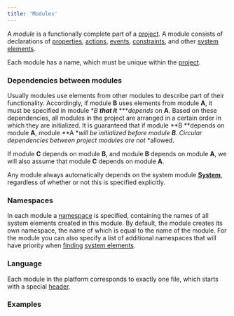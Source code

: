 ```yaml
---
title: 'Modules'
---
```


A *module* is a functionally complete part of a [project](Projects.md). A module consists of declarations of [p](Element_identification.md)[roperties](Properties.md), [actions](Actions.md), [events](Events.md), [constraints](Constraints.md), and other [system elements](Naming.md).

Each module has a name, which must be unique within the [project](Projects.md).

### Dependencies between modules

Usually modules use elements from other modules to describe part of their functionality. Accordingly, if module **B** uses elements from module **A**, it must be specified in module **B **that it*** ****depends* on **A**. Based on these dependencies, all modules in the project are arranged in a certain order in which they are initialized. It is guaranteed that if module **B **depends on module **A**, module **A **will be initialized before module **B**. Circular dependencies between project modules are not* *allowed.  

If module **C** depends on module **B**, and module **B** depends on module **A**, we will also assume that module **C** depends on module **A**.

Any module always automatically depends on the system module **[System](https://github.com/lsfusion/platform/blob/master/server/src/main/lsfusion/system/System.lsf)**, regardless of whether or not this is specified explicitly.

### Namespaces

In each module a [namespace](Naming.md#namespaces) is specified, containing the names of all system elements created in this module. By default, the module creates its own namespace, the name of which is equal to the name of the module. For the module you can also specify a list of additional namespaces that will have priority when [finding](Search.md) [system elements](Element_identification.md).

### Language

Each module in the platform corresponds to exactly one file, which starts with a special [header](Module_header.md).

### Examples

